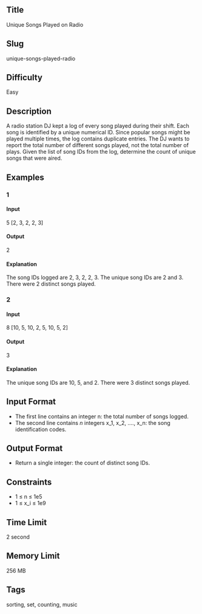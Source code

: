 ## Title

Unique Songs Played on Radio

## Slug

unique-songs-played-radio

## Difficulty

Easy

## Description

A radio station DJ kept a log of every song played during their shift. Each song is identified by a unique numerical ID. Since popular songs might be played multiple times, the log contains duplicate entries. The DJ wants to report the total number of different songs played, not the total number of plays. Given the list of song IDs from the log, determine the count of unique songs that were aired.

## Examples

### 1

#### Input

5
[2, 3, 2, 2, 3]

#### Output

2

#### Explanation

The song IDs logged are 2, 3, 2, 2, 3. The unique song IDs are 2 and 3. There were 2 distinct songs played.

### 2

#### Input

8
[10, 5, 10, 2, 5, 10, 5, 2]

#### Output

3

#### Explanation

The unique song IDs are 10, 5, and 2. There were 3 distinct songs played.

## Input Format

- The first line contains an integer n: the total number of songs logged.
- The second line contains $n$ integers x_1, x_2, ...., x_n: the song identification codes.

## Output Format

- Return a single integer: the count of distinct song IDs.

## Constraints

- 1 ≤ n ≤ 1e5
- 1 ≤ x_i ≤ 1e9

## Time Limit

2 second

## Memory Limit

256 MB

## Tags

sorting, set, counting, music